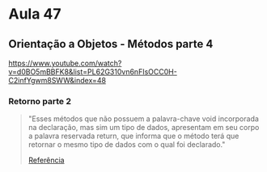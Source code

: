 # Aula 47

## Orientação a Objetos - Métodos parte 4

https://www.youtube.com/watch?v=d0BO5mBBFK8&list=PL62G310vn6nFIsOCC0H-C2infYgwm8SWW&index=48

### Retorno parte 2

> "Esses métodos que não possuem a palavra-chave void incorporada na  declaração, mas sim um tipo de dados, apresentam em seu corpo a palavra  reservada return, que informa que o método terá que retornar o mesmo  tipo de dados com o qual foi declarado."
>
> [Referência](https://www.devmedia.com.br/trabalhando-com-metodos-em-java/25917)


